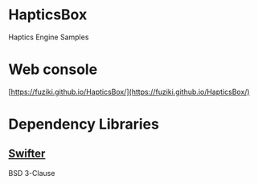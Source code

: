 # HapticsBox

Haptics Engine Samples

# Web console
[https://fuziki.github.io/HapticsBox/](https://fuziki.github.io/HapticsBox/)

# Dependency Libraries
## [Swifter](https://github.com/httpswift/swifter)
BSD 3-Clause

